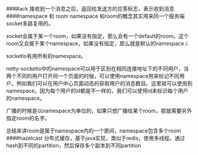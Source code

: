 ####ack
接收到一个消息之后，返回给发送方的应答标志，表示收到消息
####namespace 和 room 
namespace 和room的概念其实用来同一个服务端socket多路复用的。  
  
socket会属于某一个room，如果没有指定，那么会有一个default的room。这个room又会属于某个namespace，如果没有指定，那么就是默认的namespace /.   
  
socketio有用所有的namespace。    

netty-socketio中的namespace可以用于区别在相同连接地址下的不同用户，当两个不同的用户打开同一个页面的时候，可以使用namespace用来标记不同用户。例如我们可以在用户中心页面动态的获取用户的消息数目。这里就可以使用到namespace。因为每个用户的id都是不一样的，我们可以使用id来标识每个用户的namespace。
  
广播的时候是以namespace为单位的，如果只想广播给某个room，那就需要另外指定room的名字。

总结来讲room是属于namespace内的一个房间，namespace包含多个room
####hazelcast
分布式缓存，基于java实现，类似于redis，使用多线程。通过hash到不同的partition，然后保存多个副本到不同partition  



####